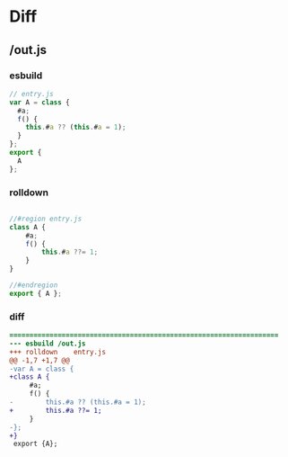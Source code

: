 # Diff
## /out.js
### esbuild
```js
// entry.js
var A = class {
  #a;
  f() {
    this.#a ?? (this.#a = 1);
  }
};
export {
  A
};
```
### rolldown
```js

//#region entry.js
class A {
	#a;
	f() {
		this.#a ??= 1;
	}
}

//#endregion
export { A };
```
### diff
```diff
===================================================================
--- esbuild	/out.js
+++ rolldown	entry.js
@@ -1,7 +1,7 @@
-var A = class {
+class A {
     #a;
     f() {
-        this.#a ?? (this.#a = 1);
+        this.#a ??= 1;
     }
-};
+}
 export {A};

```